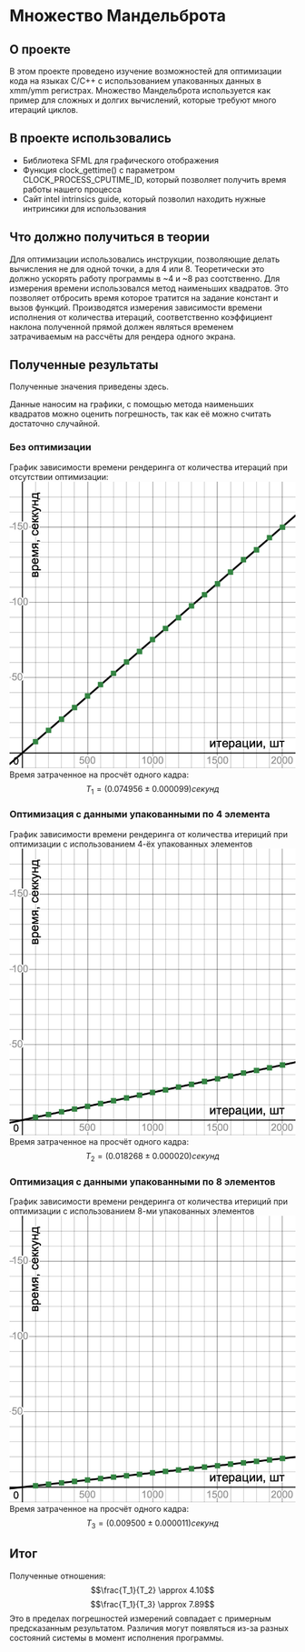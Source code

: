 # Множество Мандельброта

## О проекте

В этом проекте проведено изучение возможностей для оптимизации кода на языках C/C++ с использованием упакованных данных в xmm/ymm регистрах. Множество Мандельброта используется как пример для сложных и долгих вычислений, которые требуют много итераций циклов.

## В проекте использовались

- Библиотека SFML для графического отображения
- Функция clock_gettime() с параметром CLOCK_PROCESS_CPUTIME_ID, который позволяет получить время работы нашего процесса
- Сайт intel intrinsics guide, который позволил находить нужные интринсики для использования

## Что должно получиться в теории

Для оптимизации использовались инструкции, позволяющие делать вычисления не для одной точки, а для 4 или 8. Теоретически это должно ускорять работу программы в ~4 и ~8 раз соотственно. Для измерения времени использовался метод наименьших квадратов. Это позволяет отбросить время которое тратится на задание констант и вызов функций. Производятся измерения зависимости времени исполнения от количества итераций, соответственно коэффициент наклона полученной прямой должен являться временем затрачиваемым на рассчёты для рендера одного экрана.

## Полученные результаты

Полученные значения приведены здесь.

Данные наносим на графики, с помощью метода наименьших квадратов можно оценить погрешность, так как её можно считать достаточно случайной.

### Без оптимизации
График зависимости времени рендеринга от количества итераций при отсутствии оптимизации:
![alt text](https://raw.githubusercontent.com/artemneskorodov/Mandelbrot/92f25651bbb628be3c7a50d1f02e83691fed3ff5/desmos-graph.png)
Время затраченное на просчёт одного кадра:
$$T_1 = (0.074956 ± 0.000099) секунд$$
### Оптимизация с данными упакованными по 4 элемента
График зависимости времени рендеринга от количества итериций при оптимизации с использованием 4-ёх упакованных элементов
![alt text](https://raw.githubusercontent.com/artemneskorodov/Mandelbrot/92f25651bbb628be3c7a50d1f02e83691fed3ff5/desmos-graph-2.png)
Время затраченное на просчёт одного кадра:
$$T_2 = (0.018268 ± 0.000020) секунд$$
### Оптимизация с данными упакованными по 8 элементов
График зависимости времени рендеринга от количества итериций при оптимизации с использованием 8-ми упакованных элементов
![alt text](https://raw.githubusercontent.com/artemneskorodov/Mandelbrot/92f25651bbb628be3c7a50d1f02e83691fed3ff5/desmos-graph-3.png)
Время затраченное на просчёт одного кадра:
$$T_3 = (0.009500 ± 0.000011) секунд$$


## Итог
Полученные отношения:
$$\frac{T_1}{T_2} \approx 4.10$$
$$\frac{T_1}{T_3} \approx 7.89$$
Это в пределах погрешностей измерений совпадает с примерным предсказанным результатом. Различия могут появляться из-за разных состояний системы в момент исполнения программы.


